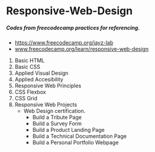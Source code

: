 # Responsive-Web-Design
##### Codes from freecodecamp practices for referencing.
- https://www.freecodecamp.org/jayz-lab
- www.freecodecamp.org/learn/responsive-web-design

1. Basic HTML
2. Basic CSS
3. Applied Visual Design
4. Applied Accesibility
5. Responsive Web Principles
6. CSS Flexbox
7. CSS Grid
8. Responsive Web Projects
    - Web Design certification.
      - Build a Tribute Page
      - Build a Survey Form
      - Build a Product Landing Page
      - Build a Technical Documentation Page
      - Build a Personal Portfolio Webpage
